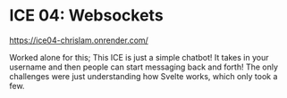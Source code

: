 # ICE 04: Websockets
https://ice04-chrislam.onrender.com/

Worked alone for this; This ICE is just a simple chatbot! It takes in your username and then people can start messaging back and forth! The only challenges were just understanding how Svelte works, which only took a few.

